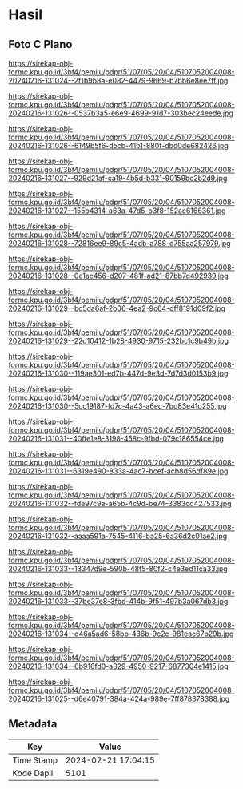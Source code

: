 # Hasil

## Foto C Plano

https://sirekap-obj-formc.kpu.go.id/3bf4/pemilu/pdpr/51/07/05/20/04/5107052004008-20240216-131024--2f1b9b8a-e082-4479-9669-b7bb6e8ee7ff.jpg

https://sirekap-obj-formc.kpu.go.id/3bf4/pemilu/pdpr/51/07/05/20/04/5107052004008-20240216-131026--0537b3a5-e6e9-4699-91d7-303bec24eede.jpg

https://sirekap-obj-formc.kpu.go.id/3bf4/pemilu/pdpr/51/07/05/20/04/5107052004008-20240216-131026--6149b5f6-d5cb-41b1-880f-dbd0de682426.jpg

https://sirekap-obj-formc.kpu.go.id/3bf4/pemilu/pdpr/51/07/05/20/04/5107052004008-20240216-131027--929d21af-ca19-4b5d-b331-90159bc2b2d9.jpg

https://sirekap-obj-formc.kpu.go.id/3bf4/pemilu/pdpr/51/07/05/20/04/5107052004008-20240216-131027--155b4314-a63a-47d5-b3f8-152ac6166361.jpg

https://sirekap-obj-formc.kpu.go.id/3bf4/pemilu/pdpr/51/07/05/20/04/5107052004008-20240216-131028--72816ee9-89c5-4adb-a788-d755aa257979.jpg

https://sirekap-obj-formc.kpu.go.id/3bf4/pemilu/pdpr/51/07/05/20/04/5107052004008-20240216-131028--0e1ac456-d207-481f-ad21-87bb7d492939.jpg

https://sirekap-obj-formc.kpu.go.id/3bf4/pemilu/pdpr/51/07/05/20/04/5107052004008-20240216-131029--bc5da6af-2b06-4ea2-9c64-dff8191d09f2.jpg

https://sirekap-obj-formc.kpu.go.id/3bf4/pemilu/pdpr/51/07/05/20/04/5107052004008-20240216-131029--22d10412-1b28-4930-9715-232bc1c9b49b.jpg

https://sirekap-obj-formc.kpu.go.id/3bf4/pemilu/pdpr/51/07/05/20/04/5107052004008-20240216-131030--119ae301-ed7b-447d-9e3d-7d7d3d0153b9.jpg

https://sirekap-obj-formc.kpu.go.id/3bf4/pemilu/pdpr/51/07/05/20/04/5107052004008-20240216-131030--5cc19187-fd7c-4a43-a6ec-7bd83e41d255.jpg

https://sirekap-obj-formc.kpu.go.id/3bf4/pemilu/pdpr/51/07/05/20/04/5107052004008-20240216-131031--40ffe1e8-3198-458c-9fbd-079c186554ce.jpg

https://sirekap-obj-formc.kpu.go.id/3bf4/pemilu/pdpr/51/07/05/20/04/5107052004008-20240216-131031--6319e490-833a-4ac7-bcef-acb8d56df89e.jpg

https://sirekap-obj-formc.kpu.go.id/3bf4/pemilu/pdpr/51/07/05/20/04/5107052004008-20240216-131032--fde97c9e-a65b-4c9d-be74-3383cd427533.jpg

https://sirekap-obj-formc.kpu.go.id/3bf4/pemilu/pdpr/51/07/05/20/04/5107052004008-20240216-131032--aaaa591a-7545-4116-ba25-6a36d2c01ae2.jpg

https://sirekap-obj-formc.kpu.go.id/3bf4/pemilu/pdpr/51/07/05/20/04/5107052004008-20240216-131033--13347d9e-590b-48f5-80f2-c4e3ed11ca33.jpg

https://sirekap-obj-formc.kpu.go.id/3bf4/pemilu/pdpr/51/07/05/20/04/5107052004008-20240216-131033--37be37e8-3fbd-414b-9f51-497b3a067db3.jpg

https://sirekap-obj-formc.kpu.go.id/3bf4/pemilu/pdpr/51/07/05/20/04/5107052004008-20240216-131034--d46a5ad6-58bb-436b-9e2c-981eac67b29b.jpg

https://sirekap-obj-formc.kpu.go.id/3bf4/pemilu/pdpr/51/07/05/20/04/5107052004008-20240216-131034--6b916fd0-a829-4950-9217-6877304e1415.jpg

https://sirekap-obj-formc.kpu.go.id/3bf4/pemilu/pdpr/51/07/05/20/04/5107052004008-20240216-131025--d6e40791-384a-424a-989e-7ff878378388.jpg


## Metadata

| Key        | Value               |
| ---------- | ------------------- |
| Time Stamp | 2024-02-21 17:04:15 |
| Kode Dapil | 5101                |



